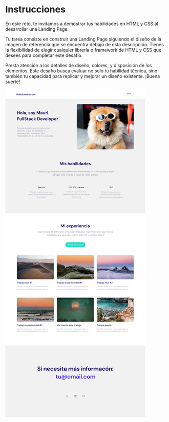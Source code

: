 # Instrucciones

En este reto, te invitamos a demostrar tus habilidades en HTML y CSS al desarrollar una Landing Page.

Tu tarea consiste en construir una Landing Page siguiendo el diseño de la imagen de referencia que se encuentra debajo de esta descripción. Tienes la flexibilidad de elegir cualquier librería o framework de HTML y CSS que desees para completar este desafío.

Presta atención a los detalles de diseño, colores, y disposición de los elementos. Este desafío busca evaluar no solo tu habilidad técnica, sino también tu capacidad para replicar y mejorar un diseño existente. ¡Buena suerte!

<img src="img/model.jpg"/>
